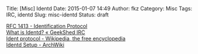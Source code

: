 Title: [Misc] Identd
Date: 2015-01-07 14:49
Author: fkz
Category: Misc
Tags: IRC, identd
Slug: misc-identd
Status: draft

[RFC 1413 - Identification Protocol](http://tools.ietf.org/html/rfc1413)  
[What is Identd? « GeekShed IRC](http://www.geekshed.net/2011/06/what-is-identd/)  
[Ident protocol - Wikipedia, the free encyclopedia](http://en.wikipedia.org/wiki/Ident_protocol#Uses)  
[Identd Setup - ArchWiki](https://wiki.archlinux.org/index.php/Identd_Setup)  
  
